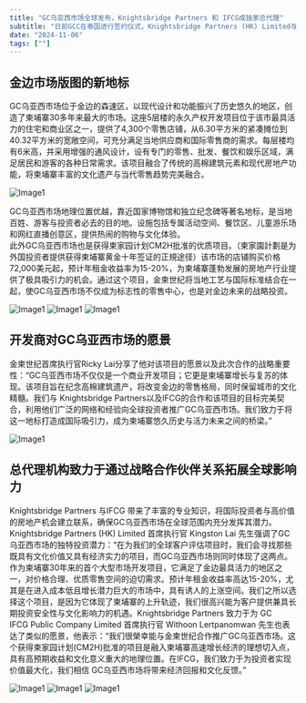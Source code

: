 ```yaml
---
title: "GC乌亚西市场全球发布，Knightsbridge Partners 和 IFCG成独家总代理"
subtitle: "日前GCC在泰国进行签约仪式，Knightsbridge Partners (HK) Limited与 IFCG Public Company Limited正式成为GC乌亚西市场全球首发的独家总代理。此次合作将激发全世界对GC乌亚西市场的关注。"
date: "2024-11-06"
tags: [""]
---
```


## 金边市场版图的新地标

GC乌亚西市场位于金边的森速区，以现代设计和功能振兴了历史悠久的地区，创造了柬埔寨30多年来最大的市场。这座5层楼的永久产权开发项目位于该市最具活力的住宅和商业区之一，提供了4,300个零售店铺，从6.30平方米的紧凑摊位到40.32平方米的宽敞空间，可充分满足当地供应商和国际零售商的需求。每层楼均有6米高，并采用增强的通风设计，设有专门的零售、批发、餐饮和娱乐区域，满足居民和游客的各种日常需求。该项目融合了传统的高棉建筑元素和现代房地产功能，将柬埔寨丰富的文化遗产与当代零售趋势完美融合。

![Image1](/images/knightsbridge-partners/img1.jpg "new-year-reunion")

GC乌亚西市场地理位置优越，靠近国家博物馆和独立纪念碑等著名地标，是当地百姓、游客与投资者必去的目的地。设施包括专属活动空间、餐饮区、儿童游乐场和网红直播创意区，提供热闹的购物与文化体验。
<br/>
此外GC乌亚西市场也是获得柬家园计划CM2H批准的优质项目。（柬家園計劃是为外国投资者提供获得柬埔寨黄金十年签证的正規途径）该市场的店铺购买价格72,000美元起，预计年租金收益率为15-20%，为柬埔寨蓬勃发展的房地产行业提供了极具吸引力的机会。通过这个项目，金柬世纪将当地工艺与国际标准结合在一起，使GC乌亚西市场不仅成为标志性的零售中心，也是对金边未来的战略投资。

![Image1](/images/knightsbridge-partners/img2.jpg "new-year-reunion")
![Image1](/images/knightsbridge-partners/img3.jpg "new-year-reunion")
![Image1](/images/knightsbridge-partners/img4.jpg "new-year-reunion")

## 开发商对GC乌亚西市场的愿景
金柬世纪首席执行官Ricky Lai分享了他对该项目的愿景以及此次合作的战略重要性：“GC乌亚西市场不仅仅是一个商业开发项目；它更是柬埔寨增长与复苏的体现。该项目旨在纪念高棉建筑遗产，将改变金边的零售格局，同时保留城市的文化精髓。我们与 Knightsbridge Partners以及IFCG的合作和该项目的目标完美契合，利用他们广泛的网络和经验向全球投资者推广GC乌亚西市场。我们致力于将这一地标打造成国际吸引力，成为柬埔寨悠久历史与活力未来之间的桥梁。”

![Image1](/images/knightsbridge-partners/img5.jpg "new-year-reunion")

## 总代理机构致力于通过战略合作伙伴关系拓展全球影响力

Knightsbridge Partners 与IFCG 带来了丰富的专业知识，将国际投资者与高价值的房地产机会建立联系，确保GC乌亚西市场在全球范围内充分发挥其潜力。
<br/>
Knightsbridge Partners (HK) Limited 首席执行官 Kingston Lai 先生强调了GC乌亚西市场的独特投资潜力：“在为我们的全球客户评估项目时，我们会寻找那些既具有文化价值又具有经济实力的项目，而GC乌亚西市场则同时体现了这两点。作为柬埔寨30年来的首个大型市场开发项目，它满足了金边最具活力的地区之一，对价格合理、优质零售空间的迫切需求。预计年租金收益率高达15-20%，尤其是在进入成本低且增长潜力巨大的市场中，具有诱人的上涨空间。我们之所以选择这个项目，是因为它体现了柬埔寨的上升轨迹，我们很高兴能为客户提供兼具长期投资安全性与文化影响力的机遇。Knightsbridge Partners 致力于为 GC
<br/>
IFCG Public Company Limited 首席执行官 Withoon Lertpanomwan 先生也表达了类似的愿景，他表示：“我们很榮幸能与金柬世纪合作推广GC乌亚西市场。这个获得柬家园计划(CM2H)批准的项目是融入柬埔寨高速增长经济的理想切入点，具有高预期收益和文化意义重大的地理位置。在IFCG，我们致力于为投资者实现价值最大化，我们相信 GC乌亚西市场将带来经济回报和文化反馈。”

![Image1](/images/knightsbridge-partners/img6.jpg "new-year-reunion")
![Image1](/images/knightsbridge-partners/img7.jpg "new-year-reunion")
![Image1](/images/knightsbridge-partners/img8.jpg "new-year-reunion")


